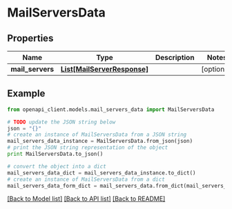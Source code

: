 # MailServersData


## Properties
Name | Type | Description | Notes
------------ | ------------- | ------------- | -------------
**mail_servers** | [**List[MailServerResponse]**](MailServerResponse.md) |  | [optional] 

## Example

```python
from openapi_client.models.mail_servers_data import MailServersData

# TODO update the JSON string below
json = "{}"
# create an instance of MailServersData from a JSON string
mail_servers_data_instance = MailServersData.from_json(json)
# print the JSON string representation of the object
print MailServersData.to_json()

# convert the object into a dict
mail_servers_data_dict = mail_servers_data_instance.to_dict()
# create an instance of MailServersData from a dict
mail_servers_data_form_dict = mail_servers_data.from_dict(mail_servers_data_dict)
```
[[Back to Model list]](../README.md#documentation-for-models) [[Back to API list]](../README.md#documentation-for-api-endpoints) [[Back to README]](../README.md)



